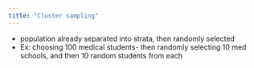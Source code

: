 ```yaml
---
title: "Cluster sampling"
---
```

- population already separated into strata, then randomly selected
- Ex: choosing 100 medical students- then randomly selecting 10 med schools, and then 10 random students from each

